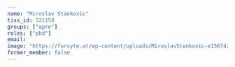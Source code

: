```yaml
---
name: "Miroslav Stankovic"
tiss_id: 321158
groups: ["apre"]
roles: ["phd"]
email:
image: "https://forsyte.at/wp-content/uploads/MiroslavStankovic-e1567428174308-247x300.jpg"
former_member: false
---
```


<!--
Your custom content goes here.
-->